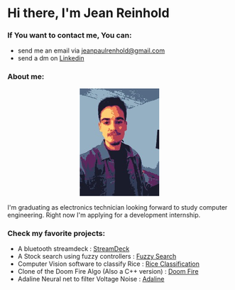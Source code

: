 # Hi there, I'm Jean Reinhold
### If You want to contact me, You can: 
* send me an  email via jeanpaulrenhold@gmail.com
* send a dm on [Linkedin](https://www.linkedin.com/in/jean-paul-reinhold-70b4031b3/)

### About me: 
<p align="center">
  <img src="https://github.com/Jean-Reinhold/Jean-Reinhold/blob/main/pic.jpg?raw=true" />
</p>
 I'm graduating as electronics technician looking forward to study computer engineering. 
 Right now I'm applying for a development internship. 
  
### Check my favorite projects: 

* A bluetooth streamdeck : [StreamDeck](https://github.com/Jean-Reinhold/StreamDeck)
* A Stock search using fuzzy controllers : [Fuzzy Search](https://github.com/Jean-Reinhold/fuzzy-stock-search)
* Computer Vision software to classify Rice : [Rice Classification](https://github.com/Jean-Reinhold/Rice_classification)
* Clone of the Doom Fire Algo (Also a C++ version) : [Doom Fire](https://jean-reinhold.github.io/doom-fire-clone/)
* Adaline Neural net to filter Voltage Noise : [Adaline](https://github.com/Jean-Reinhold/Neural_Adaline_Filtro)
